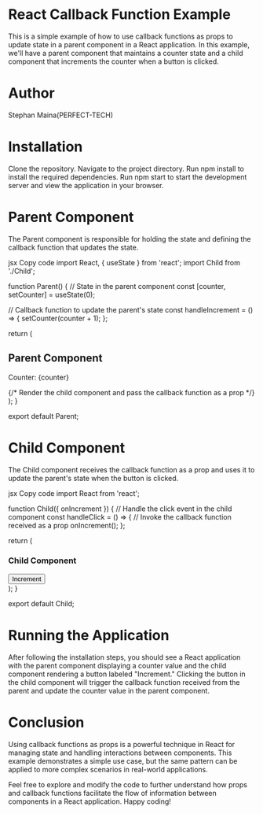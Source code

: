 # React Callback Function Example

This is a simple example of how to use callback functions as props to update state in a parent component in a React application. In this example, we'll have a parent component that maintains a counter state and a child component that increments the counter when a button is clicked.

# Author

Stephan Maina(PERFECT-TECH)

# Installation

Clone the repository.
Navigate to the project directory.
Run npm install to install the required dependencies.
Run npm start to start the development server and view the application in your browser.
# Parent Component

The Parent component is responsible for holding the state and defining the callback function that updates the state.

jsx
Copy code
import React, { useState } from 'react';
import Child from './Child';

function Parent() {
  // State in the parent component
  const [counter, setCounter] = useState(0);

  // Callback function to update the parent's state
  const handleIncrement = () => {
    setCounter(counter + 1);
  };

  return (
    <div>
      <h2>Parent Component</h2>
      <p>Counter: {counter}</p>
      {/* Render the child component and pass the callback function as a prop */}
      <Child onIncrement={handleIncrement} />
    </div>
  );
}

export default Parent;
# Child Component

The Child component receives the callback function as a prop and uses it to update the parent's state when the button is clicked.

jsx
Copy code
import React from 'react';

function Child({ onIncrement }) {
  // Handle the click event in the child component
  const handleClick = () => {
    // Invoke the callback function received as a prop
    onIncrement();
  };

  return (
    <div>
      <h3>Child Component</h3>
      <button onClick={handleClick}>Increment</button>
    </div>
  );
}

export default Child;
# Running the Application

After following the installation steps, you should see a React application with the parent component displaying a counter value and the child component rendering a button labeled "Increment." Clicking the button in the child component will trigger the callback function received from the parent and update the counter value in the parent component.

# Conclusion

Using callback functions as props is a powerful technique in React for managing state and handling interactions between components. This example demonstrates a simple use case, but the same pattern can be applied to more complex scenarios in real-world applications.

Feel free to explore and modify the code to further understand how props and callback functions facilitate the flow of information between components in a React application. Happy coding!